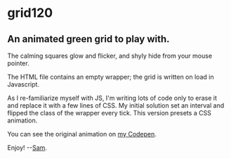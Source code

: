 # grid120
<h2>An animated green grid to play with.</h2>

The calming squares glow and flicker, and shyly hide from your mouse pointer.

The HTML file contains an empty wrapper; the grid is written on load in Javascript.

As I re-familiarize myself with JS, I'm writing lots of code only to erase it and replace it with a few lines of CSS. My initial solution set an interval and flipped the class of the wrapper every tick. This version presets a CSS animation.

You can see the original animation on <a href="https://codepen.io/warnthepenguins/pen/YZWzpw">my Codepen</a>.

Enjoy! --<a href="https://samnolting.com">Sam</a>.
